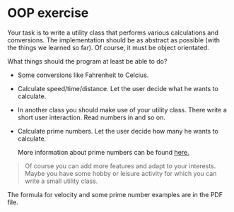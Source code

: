 # OOP exercise

Your task is to write a utility class that performs various calculations and conversions. The implementation should be as abstract as possible (with the things we learned so far). Of course, it must be object orientated.

What things should the program at least be able to do?

- Some conversions like Fahrenheit to Celcius.

- Calculate speed/time/distance. Let the user decide what he wants to calculate.

- In another class you should make use of your utility class. There write a short user interaction. Read numbers in and so on.

- Calculate prime numbers. Let the user decide how many he wants to calculate.

  More information about prime numbers can be found [here.](https://en.wikipedia.org/wiki/Prime_number)


> Of course you can add more features and adapt to your interests. Maybe you have some hobby or leisure activity for which you can write a small utility class.

The formula for velocity and some prime number examples are in the PDF file.
